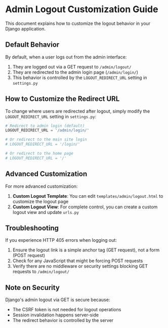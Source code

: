 # Admin Logout Customization Guide

This document explains how to customize the logout behavior in your Django application.

## Default Behavior

By default, when a user logs out from the admin interface:

1. They are logged out via a GET request to `/admin/logout/`
2. They are redirected to the admin login page (`/admin/login/`)
3. This behavior is controlled by the `LOGOUT_REDIRECT_URL` setting in `settings.py`

## How to Customize the Redirect URL

To change where users are redirected after logout, simply modify the `LOGOUT_REDIRECT_URL` setting in `settings.py`:

```python
# Redirect to admin login (default)
LOGOUT_REDIRECT_URL = '/admin/login/'

# Or redirect to the main site login
# LOGOUT_REDIRECT_URL = '/login/'

# Or redirect to the home page
# LOGOUT_REDIRECT_URL = '/'
```

## Advanced Customization

For more advanced customization:

1. **Custom Logout Template**: You can edit `templates/admin/logout.html` to customize the logout page
2. **Custom Logout View**: For complete control, you can create a custom logout view and update `urls.py`

## Troubleshooting

If you experience HTTP 405 errors when logging out:

1. Ensure the logout link is a simple anchor tag (GET request), not a form (POST request)
2. Check for any JavaScript that might be forcing POST requests
3. Verify there are no middleware or security settings blocking GET requests to `/admin/logout/`

## Note on Security

Django's admin logout via GET is secure because:
- The CSRF token is not needed for logout operations
- Session invalidation happens server-side
- The redirect behavior is controlled by the server
